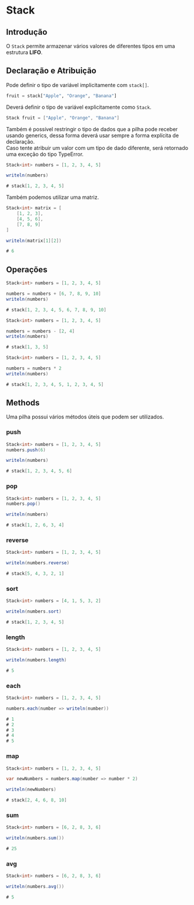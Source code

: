 # Stack

## Introdução

O `Stack` permite armazenar vários valores de diferentes tipos em uma estrutura **LIFO**.

## Declaração e Atribuição

Pode definir o tipo de variável implicitamente com `stack[]`.

```python
fruit = stack["Apple", "Orange", "Banana"]
```

Deverá definir o tipo de variável explicitamente como `Stack`.

```csharp
Stack fruit = ["Apple", "Orange", "Banana"]
```

Também é possível restringir o tipo de dados que a pilha pode receber usando generics, dessa forma deverá usar sempre a forma explícita de declaração.\
Caso tente atribuir um valor com um tipo de dado diferente, será retornado uma exceção do tipo TypeError.

```csharp
Stack<int> numbers = [1, 2, 3, 4, 5]

writeln(numbers)

# stack[1, 2, 3, 4, 5]
```

Também podemos utilizar uma matriz.

```csharp
Stack<int> matrix = [
    [1, 2, 3],
    [4, 5, 6],
    [7, 8, 9]
]

writeln(matrix[1][2])

# 6
```

## Operações

```csharp
Stack<int> numbers = [1, 2, 3, 4, 5]

numbers = numbers + [6, 7, 8, 9, 10]
writeln(numbers)

# stack[1, 2, 3, 4, 5, 6, 7, 8, 9, 10]
```

```csharp
Stack<int> numbers = [1, 2, 3, 4, 5]

numbers = numbers - [2, 4]
writeln(numbers)

# stack[1, 3, 5]
```

```csharp
Stack<int> numbers = [1, 2, 3, 4, 5]

numbers = numbers * 2
writeln(numbers)

# stack[1, 2, 3, 4, 5, 1, 2, 3, 4, 5]
```

## Methods

Uma pilha possui vários métodos úteis que podem ser utilizados.

### push

```csharp
Stack<int> numbers = [1, 2, 3, 4, 5]
numbers.push(6)

writeln(numbers)

# stack[1, 2, 3, 4, 5, 6]
```

### pop

```csharp
Stack<int> numbers = [1, 2, 3, 4, 5]
numbers.pop()

writeln(numbers)

# stack[1, 2, 6, 3, 4]
```

### reverse

```csharp
Stack<int> numbers = [1, 2, 3, 4, 5]

writeln(numbers.reverse)

# stack[5, 4, 3, 2, 1]
```

### sort

```csharp
Stack<int> numbers = [4, 1, 5, 3, 2]

writeln(numbers.sort)

# stack[1, 2, 3, 4, 5]
```

### length

```csharp
Stack<int> numbers = [1, 2, 3, 4, 5]

writeln(numbers.length)

# 5
```

### each

```csharp
Stack<int> numbers = [1, 2, 3, 4, 5]

numbers.each(number => writeln(number))

# 1
# 2
# 3
# 4
# 5
```

### map

```csharp
Stack<int> numbers = [1, 2, 3, 4, 5]

var newNumbers = numbers.map(number => number * 2)

writeln(newNumbers)

# stack[2, 4, 6, 8, 10]
```

### sum

```csharp
Stack<int> numbers = [6, 2, 8, 3, 6]

writeln(numbers.sum())

# 25
```

### avg

```csharp
Stack<int> numbers = [6, 2, 8, 3, 6]

writeln(numbers.avg())

# 5
```
